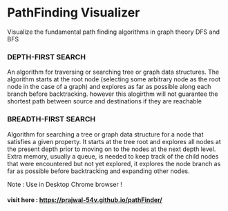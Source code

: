 # PathFinding Visualizer

Visualize the fundamental path finding algorithms in graph theory DFS and BFS

### DEPTH-FIRST SEARCH

An algorithm for traversing or searching tree or graph data structures. The algorithm starts at the root node (selecting some arbitrary node as the root node in the case of a graph) and explores as far as possible along each branch before backtracking.
however this alogirthm will not guarantee the shortest path between source and destinations if they are reachable

### BREADTH-FIRST SEARCH

Algorithm for searching a tree or graph data structure for a node that satisfies a given property. It starts at the tree root and explores all nodes at the present depth prior to moving on to the nodes at the next depth level. Extra memory, usually a queue, is needed to keep track of the child nodes that were encountered but not yet explored, it explores the node branch as far as possible before backtracking and expanding other nodes.

Note : Use in Desktop Chrome browser !

#### visit here : https://prajwal-54v.github.io/pathFinder/
